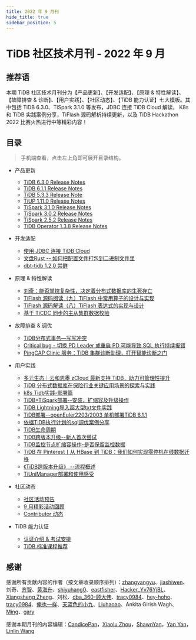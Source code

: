 ```yaml
---
title: 2022 年 9 月刊
hide_title: true
sidebar_position: 5
---
```


# TiDB 社区技术月刊 - 2022 年 9 月

## 推荐语

本期 TiDB 社区技术月刊分为【产品更新】、【开发适配】、【原理 & 特性解读】、【故障排查 & 诊断】、【用户实践】、【社区动态】、【TiDB 能力认证】七大模板。其中包括 TiDB 6.3.0、TiSpark 3.1.0 等发布，JDBC 连接 TiDB Cloud 解读， K8s 和 TiDB 实践案例分享，TiFlash 源码解析持续更新，以及 TiDB Hackathon 2022 比赛火热进行中等精彩内容！

## 目录

> 手机端查看，点击左上角即可展开目录结构。

- 产品更新
  - [TiDB 6.3.0 Release Notes](1-update/1-tidb-6-3-0.md)
  - [TiDB 6.1.1 Release Notes](1-update/2-tidb-6-1-1.md)
  - [TiDB 5.3.3 Release Note](1-update/3-tidb-5-3-3.md)
  - [TiUP 1.11.0 Release Notes](1-update/4-tiup-1-11-0.md)
  - [TiSpark 3.1.0 Release Notes](1-update/5-tispark-3-1-0.md)
  - [TiSpark 3.0.2 Release Notes](1-update/6-tispark-3-0-2.md)
  - [TiSpark 2.5.2 Release Notes](1-update/7-tispark-2-5-2.md)
  - [TiDB Operator 1.3.8 Release Notes](1-update/8-tidb-operator-1-3-8.md)
- 开发适配
  - [使用 JDBC 连接 TiDB Cloud](2-development/1-tidb-cloud-jdbc.md)
  - [文盘Rust -- 如何把配置文件打包到二进制文件里](2-development/2-tidb-rust.md)
  - [dbt-tidb 1.2.0 尝鲜](2-development/3-bdt-tidb-1-2-0.md)
- 原理 & 特性解读
  - [刘奇：能否掌控复杂性，决定着分布式数据库的生死存亡](3-feature-indepth/1-tidb-distributed-db-future.md)
  - [TiFlash 源码阅读（九）TiFlash 中常用算子的设计与实现](3-feature-indepth/2-tiflash-design-implementation-of-operator.md)
  - [TiFlash 源码解读（八）TiFlash 表达式的实现与设计](3-feature-indepth/3-tiflash-expression-design.md)
  - [基于 TiCDC 同步的主从集群数据校验](3-feature-indepth/4-ticdc-data-validation.md)
- 故障排查 & 调优 
  - [TiDB分布式事务—写写冲突](4-trouble-shooting/1-tidb-write-write-conflict.md)
  - [Critical bug - 切换 PD Leader 或重启 PD 可能导致 SQL 执行持续报错](4-trouble-shooting/2-tidb-pd-leader-pd-sql.md)
  - [PingCAP Clinic 服务：TiDB 集群诊断助理，打开智能诊断之门](4-trouble-shooting/3-pingcap-clinic-tidb.md)
- 用户实践
  - [多元生态｜云和恩墨 zCloud 最新支持 TiDB，助力可管理性提升](5-usercase/1-zcloud-tidb.md)
  - [TiDB 分布式数据库在保险行业关键应用场景的探索与实践](5-usercase/2-tidb-insurance-industry.md)
  - [k8s Tidb实践-部署篇](5-usercase/3-k8s-tidb-deploy.md)
  - [TiDB+TiSpark部署--安装，扩缩容及升级操作](5-usercase/4-tidb-tispark-deploy.md)
  - [TiDB Lightning导入超大型txt文件实践](5-usercase/5-tidb-lighting-txt.md)
  - [TiDB部署--openEuler2203/2003 单机部署TiDB 6.1.1](5-usercase/6-tidb-open-euler-2203-2003.md)
  - [依据TiDB执行计划的sql调优案例分享](5-usercase/7-tidb-sql-adjust-optimize.md)
  - [TiDB生命周期](5-usercase/8-tidb-lifecycle.md)
  - [TiDB跨版本升级--新人首次尝试](5-usercase/9-tidb-cross-version-upgrade.md)
  - [TiDB监控节点扩缩容操作-是否保留监控数据](5-usercase/10-tidb-enlarge-shrinks-capacity.md)
  - [TiDB 在 Pinterest丨从 HBase 到 TiDB：我们如何实现零停机在线数据迁移](5-usercase/11-tidb-pinterest.md)
  - [《TiDB跨版本升级》 --流程概述](5-usercase/12-tidb-upgrade.md)
  - [TiUniManager部署和使用感受](5-usercase/13-tiunimanager-deploy.md)

- 社区动态
  - [社区活动预告](6-community-news/1-upcoming-events.md)
  - [9 月精彩活动回顾](6-community-news/2-event-summary.md)
  - [Contributor 动态](6-community-news/4-contributors.md)
- TiDB 能力认证
  - [认证介绍 & 考试安排](7-tidb-certification/1-pcta-pctp.md)
  - [TiDB 标准课程推荐](7-tidb-certification/2-tidb-course.md)

## 感谢

感谢所有贡献内容的作者（按文章收录顺序排列）：[zhangyangyu](https://tidb.net/u/zhangyangyu/answer)、[jiashiwen](https://tidb.net/u/jiashiwen/answer)、刘奇、[齐智](https://github.com/littlefall)、[黄海升](https://github.com/SeaRise)、[shiyuhang0](https://tidb.net/u/shiyuhang0/answer)、[eastfisher](https://tidb.net/u/eastfisher/answer)、[Hacker_Yv76YjBL](https://tidb.net/u/Hacker_Yv76YjBL/answer)、[Xiangsheng Zheng](https://github.com/HunDunDM)、刘松、[dba_360-顾大伟](https://tidb.net/u/dba_360-顾大伟/answer)、[tracy0984](https://tidb.net/u/tracy0984/answer)、[hey-hoho](https://tidb.net/u/hey-hoho/answer)、[tracy0984](https://tidb.net/u/tracy0984/answer)、[俺也一样](https://tidb.net/u/俺也一样/answer)、[天蓝色的小九](https://tidb.net/u/天蓝色的小九/answer)、[Liuhaoao](https://tidb.net/u/Liuhaoao/answer)、Ankita Girish Wagh、[Ming](https://tidb.net/u/Ming/answer)、[gary](https://tidb.net/u/gary/answer)

感谢本期月刊的内容编辑：[CandicePan](https://github.com/Candicepan)，[Xiaolu Zhou](https://github.com/luzizhuo)，[ShawnYan](https://tidb.net/u/ShawnYan/post/all)，[Yan Yan](https://tidb.net/u/YY-ha/answer)，[Linlin Wang](https://github.com/Soline324)